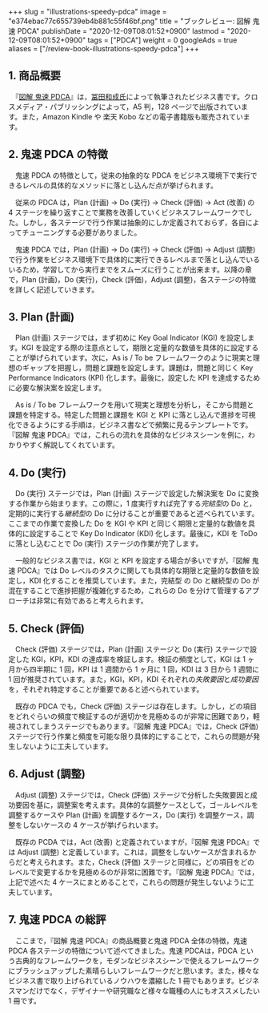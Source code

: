 +++
slug = "illustrations-speedy-pdca"
image = "e374ebac77c655739eb4b881c55f46bf.png"
title = "ブックレビュー: 図解 鬼速 PDCA"
publishDate = "2020-12-09T08:01:52+0900"
lastmod = "2020-12-09T08:01:52+0900"
tags = ["PDCA"]
weight = 0
googleAds = true
aliases = ["/review-book-illustrations-speedy-pdca"]
+++

## 1. 商品概要

　『[図解 鬼速 PDCA](https://rpx.a8.net/svt/ejp?a8mat=3BDYDP+AUKDMA+2HOM+BWGDT&rakuten=y&a8ejpredirect=https%3A%2F%2Fhb.afl.rakuten.co.jp%2Fhgc%2Fg00q0724.2bo11c45.g00q0724.2bo12179%2Fa20052522171_3BDYDP_AUKDMA_2HOM_BWGDT%3Fpc%3Dhttps%253A%252F%252Fitem.rakuten.co.jp%252Fbook%252F15517936%252F%26m%3Dhttp%253A%252F%252Fm.rakuten.co.jp%252Fbook%252Fi%252F19171748%252F)』は，[冨田和成氏](https://twitter.com/tomitazuu)によって執筆されたビジネス書です。クロスメディア・パブリッシングによって，A5 判，128 ページで出版されています。また，Amazon Kindle や 楽天 Kobo などの電子書籍版も販売されています。

## 2. 鬼速 PDCA の特徴

　鬼速 PDCA の特徴として，従来の抽象的な PDCA をビジネス環境下で実行できるレベルの具体的なメソッドに落とし込んだ点が挙げられます。

　従来の PDCA は，Plan (計画) → Do (実行) → Check (評価) → Act (改善) の 4 ステージを繰り返すことで業務を改善していくビジネスフレームワークでした。しかし，各ステージで行う作業は抽象的にしか定義されておらず，各自によってチューニングする必要がありました。

　鬼速 PDCA では，Plan (計画) → Do (実行) → Check (評価) → Adjust (調整) で行う作業をビジネス環境下で具体的に実行できるレベルまで落とし込んでいるいるため，学習してから実行までをスムーズに行うことが出来ます。以降の章で，Plan (計画)，Do (実行)，Check (評価)，Adjust (調整)，各ステージの特徴を詳しく記述していきます。

## 3. Plan (計画)

　Plan (計画) ステージでは，まず初めに Key Goal Indicator (KGI) を設定します。KGI を設定する際の注意点として，期限と定量的な数値を具体的に設定することが挙げられています。次に，As is / To be フレームワークのように現実と理想のギャップを把握し，問題と課題を設定します。課題は，問題と同じく Key Performance Indicators (KPI) 化します。最後に，設定した KPI を達成するために必要な解決案を設定します。

　As is / To be フレームワークを用いて現実と理想を分析し，そこから問題と課題を特定する。特定した問題と課題を KGI と KPI に落とし込んで進捗を可視化できるようにする手順は，ビジネス書などで頻繁に見るテンプレートです。『図解 鬼速 PDCA』では，これらの流れを具体的なビジネスシーンを例に，わかりやすく解説してくれています。

## 4. Do (実行)

　Do (実行) ステージでは，Plan (計画) ステージで設定した解決案を Do に変換する作業から始まります。この際に，1 度実行すれば完了する*完結型*の Do と，定期的に実行する*継続型*の Do に分けることが重要であると述べられています。ここまでの作業で変換した Do を KGI や KPI と同じく期限と定量的な数値を具体的に設定することで Key Do Indicator (KDI) 化します。最後に，KDI を ToDo に落とし込むことで Do (実行) ステージの作業が完了します。

　一般的なビジネス書では，KGI と KPI を設定する場合が多いですが，『図解 鬼速 PDCA』では Do レベルのタスクに関しても具体的な期限と定量的な数値を設定し，KDI 化することを推奨しています。また，完結型 の Do と継続型の Do が混在することで進捗把握が複雑化するため，これらの Do を分けて管理するアプローチは非常に有効であると考えられます。

## 5. Check (評価)

　Check (評価) ステージでは，Plan (計画) ステージと Do (実行) ステージで設定した KGI，KPI，KDI の達成率を検証します。検証の頻度として，KGI は 1 ヶ月から四半期に 1 回，KPI は 1 週間から 1 ヶ月に 1 回，KDI は 3 日から 1 週間に 1 回が推奨されています。また，KGI，KPI，KDI それぞれの*失敗要因*と*成功要因*を，それぞれ特定することが重要であると述べられています。

　既存の PDCA でも，Check (評価) ステージは存在します。しかし，どの項目をどれぐらいの頻度で検証するのが適切かを見極めるのが非常に困難であり，軽視されてしまうステージでもあります。『図解 鬼速 PDCA』では，Check (評価) ステージで行う作業と頻度を可能な限り具体的にすることで，これらの問題が発生しないように工夫しています。

## 6. Adjust (調整)

　Adjust (調整) ステージでは，Check (評価) ステージで分析した失敗要因と成功要因を基に，調整案を考えます。具体的な調整ケースとして，ゴールレベルを調整するケースや Plan (計画) を調整するケース，Do (実行) を調整ケース，調整をしないケースの 4 ケースが挙げられいます。

　既存の PCDA では，Act (改善) と定義されていますが，『図解 鬼速 PDCA』では Adjust (調整) と定義しています。これは，調整をしないケースが含まれるからだと考えられます。また，Check (評価) ステージと同様に，どの項目をどのレベルで変更するかを見極めるのが非常に困難です。『図解 鬼速 PDCA』では，上記で述べた 4 ケースにまとめることで，これらの問題が発生しないように工夫しています。

## 7. 鬼速 PDCA の総評

　ここまで，『図解 鬼速 PDCA』の商品概要と鬼速 PDCA 全体の特徴，鬼速 PDCA 各ステージの特徴について述べてきました。鬼速 PDCAは，PDCA という古典的なフレームワークを，モダンなビジネスシーンで使えるフレームワークにブラッシュアップした素晴らしいフレームワークだと思います。また，様々なビジネス書で取り上げられているノウハウを濃縮した 1 冊でもあります。ビジネスマンだけでなく，デザイナーや研究職など様々な職種の人にもオススメしたい 1 冊です。
